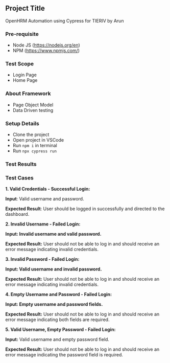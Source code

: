 
## Project Title
OpenHRM Automation using Cypress for TIERIV by Arun
### Pre-requisite
- Node JS  (https://nodejs.org/en)
- NPM (https://www.npmjs.com/)

### Test Scope
- Login Page
- Home Page

### About Framework
- Page Object Model
- Data Driven testing

### Setup Details
- Clone the project 
- Open project in VSCode 
- Run `npm i` in terminal
- Run `npx cypress run`

### Test Results

### Test Cases

**1. Valid Credentials - Successful Login:**

**Input**: Valid username and password.

**Expected Result**: User should be logged in successfully and directed to the dashboard.

**2. Invalid Username - Failed Login:**

**Input: Invalid username and valid password.**

**Expected Result:** User should not be able to log in and should receive an error message indicating invalid credentials.

**3. Invalid Password - Failed Login:**

**Input: Valid username and invalid password.**

**Expected Result:** User should not be able to log in and should receive an error message indicating invalid credentials.

**4. Empty Username and Password - Failed Login:**

**Input: Empty username and password fields.**

**Expected Result:** User should not be able to log in and should receive an error message indicating both fields are required.

**5. Valid Username, Empty Password - Failed Login:**

**Input:** Valid username and empty password field.

**Expected Result:** User should not be able to log in and should receive an error message indicating the password field is required.
